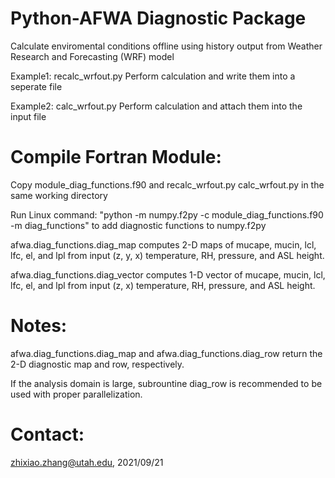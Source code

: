 # Python-AFWA Diagnostic Package

Calculate enviromental conditions offline using history output from Weather Research and Forecasting (WRF) model

Example1: recalc_wrfout.py Perform calculation and write them into a seperate file

Example2: calc_wrfout.py Perform calculation and attach them into the input file

# Compile Fortran Module: 

Copy module_diag_functions.f90 and recalc_wrfout.py calc_wrfout.py in the same working directory

Run Linux command: "python -m numpy.f2py -c module_diag_functions.f90 -m diag_functions" to add diagnostic functions to numpy.f2py

afwa.diag_functions.diag_map computes 2-D maps of mucape, mucin, lcl, lfc, el, and lpl from input (z, y, x) temperature, RH, pressure, and ASL height.

afwa.diag_functions.diag_vector computes 1-D vector of mucape, mucin, lcl, lfc, el, and lpl from input (z, x) temperature, RH, pressure, and ASL height.

# Notes: 

afwa.diag_functions.diag_map and afwa.diag_functions.diag_row return the 2-D diagnostic map and row, respectively.

If the analysis domain is large, subrountine diag_row is recommended to be used with proper parallelization.

# Contact:

zhixiao.zhang@utah.edu, 2021/09/21
